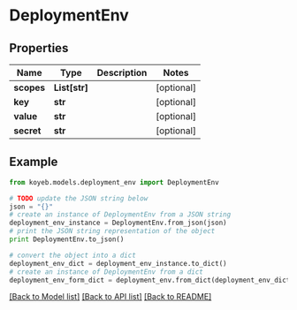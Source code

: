 # DeploymentEnv


## Properties
Name | Type | Description | Notes
------------ | ------------- | ------------- | -------------
**scopes** | **List[str]** |  | [optional] 
**key** | **str** |  | [optional] 
**value** | **str** |  | [optional] 
**secret** | **str** |  | [optional] 

## Example

```python
from koyeb.models.deployment_env import DeploymentEnv

# TODO update the JSON string below
json = "{}"
# create an instance of DeploymentEnv from a JSON string
deployment_env_instance = DeploymentEnv.from_json(json)
# print the JSON string representation of the object
print DeploymentEnv.to_json()

# convert the object into a dict
deployment_env_dict = deployment_env_instance.to_dict()
# create an instance of DeploymentEnv from a dict
deployment_env_form_dict = deployment_env.from_dict(deployment_env_dict)
```
[[Back to Model list]](../README.md#documentation-for-models) [[Back to API list]](../README.md#documentation-for-api-endpoints) [[Back to README]](../README.md)


